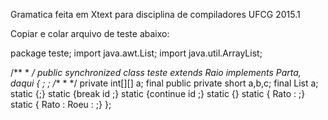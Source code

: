Gramatica feita em Xtext para disciplina de compiladores UFCG 2015.1


Copiar e colar arquivo de teste abaixo:


package teste;
import java.awt.List;
import java.util.ArrayList;

/**
 * 
 */
public synchronized class teste extends Raio implements Parta, daqui {
    ;
    ;
    /**
     * 
     */
    private int[][] a;
    final public private short a,b,c;
    final List a;
    static {;}
    static {break id ;}
    static {continue id ;}
    static {}
    static { Rato : ;}
    static { Rato : Roeu : ;}
};
